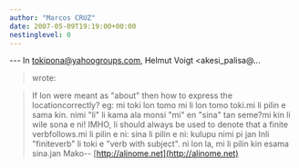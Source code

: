 ```yaml
---
author: "Marcos CRUZ"
date: 2007-05-09T19:19:00+00:00
nestinglevel: 0
---
```

\---
 In [tokipona@yahoogroups.com](mailto://tokipona@yahoogroups.com), Helmut Voigt <akesi\_palisa@...
>wrote:

> If lon were meant as "about" then how to express the locationcorrectly? eg: mi toki lon tomo mi li lon tomo toki.mi li pilin e sama kin.
> nimi "li" li kama ala monsi "mi" en "sina" tan seme?mi kin li wile sona e ni!
> IMHO, li should always be used to denote that a finite verbfollows.mi li pilin e ni: sina li pilin e ni: kulupu nimi pi jan Inli "finiteverb" li toki e "verb with subject". ni lon la, mi li pilin kin esama sina.jan Mako--
[http://alinome.net](http://alinome.net)